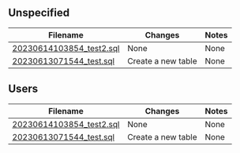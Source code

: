 ## Unspecified 
 
 Filename | Changes | Notes | 
 --- | --- | --- | 
 [20230614103854_test2.sql](/20230614103854_test2.sql) | None | None 
 [20230613071544_test.sql](/20230613071544_test.sql) | Create a new table | None 
## Users 
 
 Filename | Changes | Notes | 
 --- | --- | --- | 
 [20230614103854_test2.sql](/20230614103854_test2.sql) | None | None 
 [20230613071544_test.sql](/20230613071544_test.sql) | Create a new table | None 
